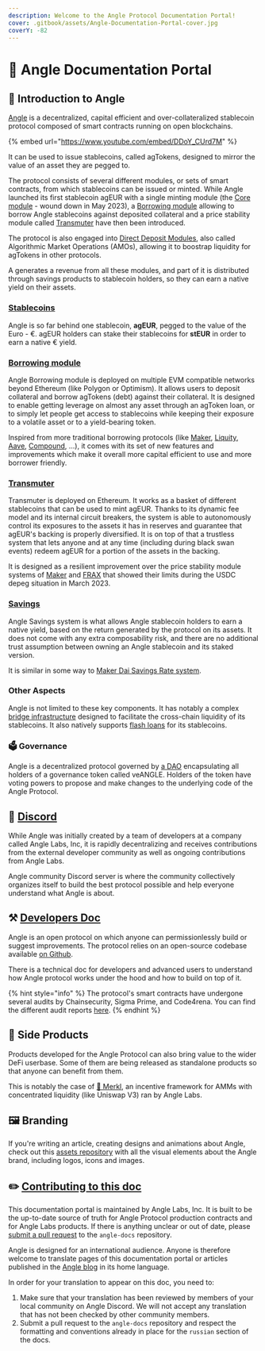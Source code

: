 ```yaml
---
description: Welcome to the Angle Protocol Documentation Portal!
cover: .gitbook/assets/Angle-Documentation-Portal-cover.jpg
coverY: -82
---
```


# 📐 Angle Documentation Portal

## 🏅 Introduction to Angle

[Angle](https://app.angle.money) is a decentralized, capital efficient and over-collateralized stablecoin protocol composed of smart contracts running on open blockchains.

{% embed url="https://www.youtube.com/embed/DDoY_CUrd7M" %}

It can be used to issue stablecoins, called agTokens, designed to mirror the value of an asset they are pegged to.

The protocol consists of several different modules, or sets of smart contracts, from which stablecoins can be issued or minted. While Angle launched its first stablecoin agEUR with a single minting module (the [Core module](./deprecated/core-module/overview.md) - wound down in May 2023), a [Borrowing module](borrowing-module/) allowing to borrow Angle stablecoins against deposited collateral and a price stability module called [Transmuter](transmuter/README.md) have then been introduced.

The protocol is also engaged into [Direct Deposit Modules](other/amo.md), also called Algorithmic Market Operations (AMOs), allowing it to boostrap liquidity for agTokens in other protocols.

A generates a revenue from all these modules, and part of it is distributed through savings products to stablecoin holders, so they can earn a native yield on their assets.

### [Stablecoins](stablecoins.md)

Angle is so far behind one stablecoin, **agEUR**, pegged to the value of the Euro - €. agEUR holders can stake their stablecoins for **stEUR** in order to earn a native € yield.

### [Borrowing module](borrowing-module/)

Angle Borrowing module is deployed on multiple EVM compatible networks beyond Ethereum (like Polygon or Optimism). It allows users to deposit collateral and borrow agTokens (debt) against their collateral. It is designed to enable getting leverage on almost any asset through an agToken loan, or to simply let people get access to stablecoins while keeping their exposure to a volatile asset or to a yield-bearing token.

Inspired from more traditional borrowing protocols (like [Maker](https://makerdao.com/en/), [Liquity](https://www.liquity.org), [Aave](https://aave.com), [Compound](https://compound.finance), ...), it comes with its set of new features and improvements which make it overall more capital efficient to use and more borrower friendly.

### [Transmuter](transmuter/)

Transmuter is deployed on Ethereum. It works as a basket of different stablecoins that can be used to mint agEUR. Thanks to its dynamic fee model and its internal circuit breakers, the system is able to autonomously control its exposures to the assets it has in reserves and guarantee that agEUR's backing is properly diversified. It is on top of that a trustless system that lets anyone and at any time (including during black swan events) redeem agEUR for a portion of the assets in the backing.

It is designed as a resilient improvement over the price stability module systems of [Maker](https://makerdao.com/en/) and [FRAX](https://frax.finance/) that showed their limits during the USDC depeg situation in March 2023.

### [Savings](savings/)

Angle Savings system is what allows Angle stablecoin holders to earn a native yield, based on the return generated by the protocol on its assets. It does not come with any extra composability risk, and there are no additional trust assumption between owning an Angle stablecoin and its staked version.

It is similar in some way to [Maker Dai Savings Rate system](https://docs.sparkprotocol.io/faq/dai-savings-rate-dsr).

### Other Aspects

Angle is not limited to these key components. It has notably a complex [bridge infrastructure](other/cross-chain.md) designed to facilitate the cross-chain liquidity of its stablecoins. It also natively supports [flash loans](other/flash-loans.md) for its stablecoins.

### 🗳 Governance

Angle is a decentralized protocol governed by [a DAO](governance/angle-dao.md) encapsulating all holders of a governance token called veANGLE. Holders of the token have voting powers to propose and make changes to the underlying code of the Angle Protocol.

## 📐 [Discord](https://discord.gg/3vaHCJw7Mz)

While Angle was initially created by a team of developers at a company called Angle Labs, Inc, it is rapidly decentralizing and receives contributions from the external developer community as well as ongoing contributions from Angle Labs.

Angle community Discord server is where the community collectively organizes itself to build the best protocol possible and help everyone understand what Angle is about.

## ⚒️ [Developers Doc](https://developers.angle.money)

Angle is an open protocol on which anyone can permissionlessly build or suggest improvements. The protocol relies on an open-source codebase available [on Github](https://github.com/AngleProtocol).

There is a technical doc for developers and advanced users to understand how Angle protocol works under the hood and how to build on top of it.

{% hint style="info" %}
The protocol's smart contracts have undergone several audits by Chainsecurity, Sigma Prime, and Code4rena. You can find the different audit reports [here](resources/audits/).
{% endhint %}

## 📱 Side Products

Products developed for the Angle Protocol can also bring value to the wider DeFi userbase. Some of them are being released as standalone products so that anyone can benefit from them.

This is notably the case of [🥨 Merkl](side-products/merkl/README.md.md), an incentive framework for AMMs with concentrated liquidity (like Uniswap V3) ran by Angle Labs.

## 🖼 Branding

If you're writing an article, creating designs and animations about Angle, check out this [assets repository](https://github.com/AngleProtocol/angle-assets) with all the visual elements about the Angle brand, including logos, icons and images.

## ✏️ [Contributing to this doc](https://github.com/AngleProtocol/angle-docs)

This documentation portal is maintained by Angle Labs, Inc. It is built to be the up-to-date source of truth for Angle Protocol production contracts and for Angle Labs products. If there is anything unclear or out of date, please [submit a pull request](https://github.com/AngleProtocol/angle-docs) to the `angle-docs` repository.

Angle is designed for an international audience. Anyone is therefore welcome to translate pages of this documentation portal or articles published in the [Angle blog](https://angle.money/blog) in its home language.

In order for your translation to appear on this doc, you need to:

1. Make sure that your translation has been reviewed by members of your local community on Angle Discord. We will not accept any translation that has not been checked by other community members.
2. Submit a pull request to the `angle-docs` repository and respect the formatting and conventions already in place for the `russian` section of the docs.
